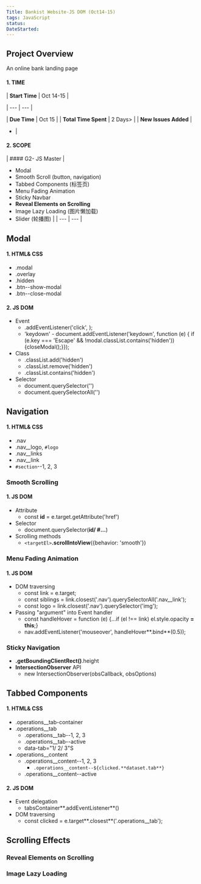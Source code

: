 ```yaml
---
Title: Bankist Website-JS DOM (Oct14-15)
tags: JavaScript
status:
DateStarted:
---
```


## Project Overview

An online bank landing page

#### 1. TIME

| **Start Time** | Oct 14-15 |

| --- | --- |

| **Due Time** | Oct 15 |
| **Total Time Spent** | 2 Days> |
| **New Issues Added** |

- |

#### 2. SCOPE

| #### G2- JS Master
|

- Modal
- Smooth Scroll (button, navigation)
- Tabbed Components (标签页)
- Menu Fading Animation
- Sticky Navbar
- **Reveal Elements on Scrolling**
- Image Lazy Loading (图片懒加载)
- Slider (轮播图)
  |
  | --- | --- |

## Modal

#### 1. HTML& CSS

- .modal
- .overlay
- .hidden
- .btn--show-modal
- .btn--close-modal

#### 2. JS DOM

- Event
  - .addEventListener('click', <closeModal>);
  - 'keydown' - document.addEventListener('keydown', function (e) {
    if (e.key === 'Escape' && !modal.classList.contains('hidden')) {closeModal();}});
- Class
  - .classList.add('hidden')
  - .classList.remove('hidden')
  - .classList.contains('hidden')
- Selector
  - document.querySelector('')
  - document.querySelectorAll('')

## Navigation

#### 1. HTML& CSS

- .nav
- .nav\_\_logo, `#logo`
- .nav\_\_links
- .nav\_\_link
- `#section`--1, 2, 3

### Smooth Scrolling

#### 1. JS DOM

- Attribute
  - const **id** = e.target.getAttribute('href')
- Selector
  - document.querySelector(**id/ #...**)
- Scrolling methods
  - `<targetEl>`**.scrollIntoView**({behavior: 'smooth'})

### Menu Fading Animation

#### 1. JS DOM

- DOM traversing
  - const link = e.target;
  - const siblings = link.closest('.nav').querySelectorAll('.nav\_\_link');
  - const logo = link.closest('.nav').querySelector('img');
- Passing "argument" into Event handler
  - const handleHover = function (e) {...if (el !== link) el.style.opacity **= this**;}
  - nav.addEventListener('mouseover', handleHover**.bind**(0.5));

### Sticky Navigation

- **.getBoundingClientRect()**.height
- **IntersectionObserver** API
  - new IntersectionObserver(obsCallback, obsOptions)

## Tabbed Components

#### 1. HTML& CSS

- .operations\_\_tab-container
- .operations\_\_tab
  - .operations\_\_tab--1, 2, 3
  - .operations\_\_tab--active
  - data-tab="1/ 2/ 3"S
- .operations\_\_content
  - .operations\_\_content--1, 2, 3
    - `.operations__content--${clicked.**dataset.tab**}`
  - .operations\_\_content--active

#### 2. JS DOM

- Event delegation
  - tabsContainer**.addEventListener**()
- DOM traversing
  - const clicked = e.target**.closest**('.operations\_\_tab');

## Scrolling Effects

### Reveal Elements on Scrolling

### Image Lazy Loading

###
